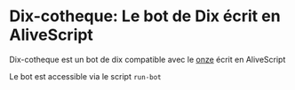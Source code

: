 # Dix-cotheque: Le bot de Dix écrit en AliveScript


Dix-cotheque est un bot de dix compatible avec le [onze](https://github.com/matteodelabre/onze) écrit en AliveScript

Le bot est accessible via le script `run-bot`
